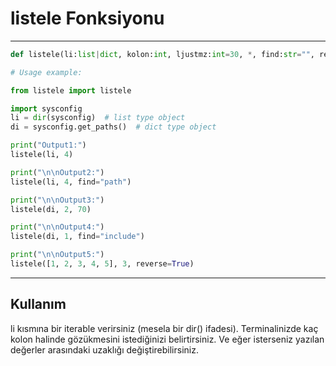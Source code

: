 # listele Fonksiyonu

---

```python
def listele(li:list|dict, kolon:int, ljustmz:int=30, *, find:str="", reverse:bool=False)
```
```python
# Usage example:

from listele import listele

import sysconfig
li = dir(sysconfig)  # list type object
di = sysconfig.get_paths()  # dict type object

print("Output1:")
listele(li, 4)

print("\n\nOutput2:")
listele(li, 4, find="path")

print("\n\nOutput3:")
listele(di, 2, 70)

print("\n\nOutput4:")
listele(di, 1, find="include")

print("\n\nOutput5:")
listele([1, 2, 3, 4, 5], 3, reverse=True)
```

---

## Kullanım

li kısmına bir iterable verirsiniz (mesela bir dir() ifadesi).
Terminalinizde kaç kolon halinde gözükmesini istediğinizi belirtirsiniz.
Ve eğer isterseniz yazılan değerler arasındaki uzaklığı değiştirebilirsiniz.
